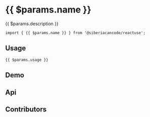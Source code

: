 <script setup>
import Meta from '../../src/components/meta.vue'
import Api from '../../src/components/api.vue'
import Demo from '../../src/components/demo.vue'
import Contributors from '../../src/components/contributors.vue'
</script>

# {{ $params.name }}

<Meta :last-modified="$params.lastModified" :category="$params.category" />

{{ $params.description }}

```typescript-vue
import { {{ $params.name }} } from '@siberiacancode/reactuse';
```

## Usage

```typescript-vue
{{ $params.usage }}
```

## Demo

<Demo :hook="$params.name" />

## Api

<Api :apiParameters="$params.apiParameters" />

## Contributors

<Contributors :hook="$params.name" />
